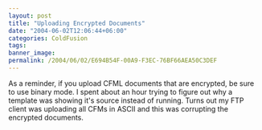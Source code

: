 ```yaml
---
layout: post
title: "Uploading Encrypted Documents"
date: "2004-06-02T12:06:44+06:00"
categories: ColdFusion 
tags: 
banner_image: 
permalink: /2004/06/02/E694B54F-00A9-F3EC-76BF66AEA50C3DEF
---
```


As a reminder, if you upload CFML documents that are encrypted, be sure to use binary mode. I spent about an hour trying to figure out why a template was showing it's source instead of running. Turns out my FTP client was uploading all CFMs in ASCII and this was corrupting the encrypted documents.